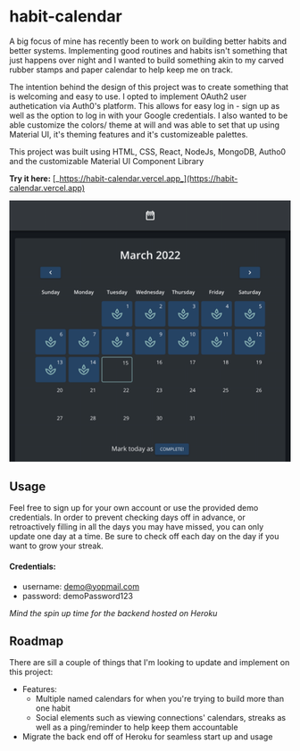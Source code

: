 # habit-calendar


A big focus of mine has recently been to work on building better habits and better systems. Implementing good routines and habits isn't something that just happens over night and I wanted to build something akin to my carved rubber stamps and paper calendar to help keep me on track.

The intention behind the design of this project was to create something that is welcoming and easy to use. I opted to implement OAuth2 user authetication via Auth0's platform. This allows for easy log in - sign up as well as the option to log in with your Google credentials. I also wanted to be able customize the colors/ theme at will and was able to set that up using Material UI, it's theming features and it's customizeable palettes.

This project was built using HTML, CSS, React, NodeJs, MongoDB, Autho0 and the customizable Material UI Component Library

**Try it here:** [_https://habit-calendar.vercel.app_](https://habit-calendar.vercel.app)

![boulette_s](https://raw.githubusercontent.com/melansonS/habit-calendar/main/public/calendar_demo.png)

## Usage

Feel free to sign up for your own account or use the provided demo credentials. In order to prevent checking days off in advance, or retroactively filling in all the days you may have missed, you can only update one day at a time. Be sure to check off each day on the day if you want to grow your streak.

#### Credentials:

- username: demo@yopmail.com
- password: demoPassword123

_Mind the spin up time for the backend hosted on Heroku_

## Roadmap

There are sill a couple of things that I'm looking to update and implement on this project:

- Features:
  - Multiple named calendars for when you're trying to build more than one habit
  - Social elements such as viewing connections' calendars, streaks as well as a ping/reminder to help keep them accountable
- Migrate the back end off of Heroku for seamless start up and usage
